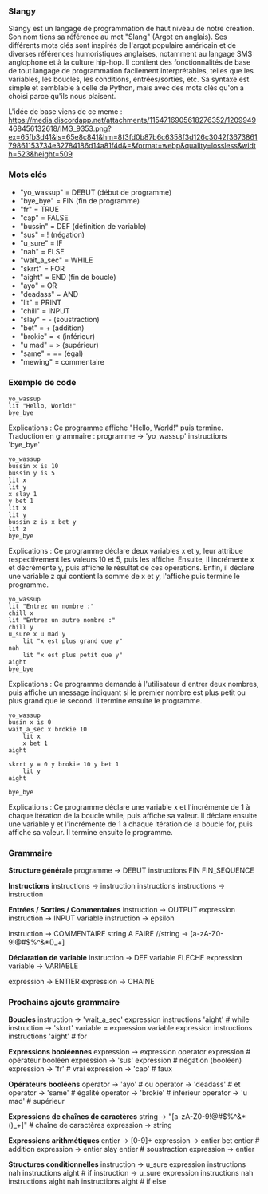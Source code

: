 ### Slangy

Slangy est un langage de programmation de haut niveau de notre création.
Son nom tiens sa référence au mot "Slang" (Argot en anglais). Ses différents mots clés sont inspirés de l'argot populaire américain
et de diverses références humoristiques anglaises, notamment au langage SMS anglophone et à la culture hip-hop.
Il contient des fonctionnalités de base de tout langage de programmation facilement interprétables, telles que les variables, les boucles, les conditions, entrées/sorties, etc.
Sa syntaxe est simple et semblable à celle de Python, mais avec des mots clés qu'on a choisi parce qu'ils nous plaisent.

L'idée de base viens de ce meme :
https://media.discordapp.net/attachments/1154716905618276352/1209949468456132618/IMG_9353.png?ex=65fb3d41&is=65e8c841&hm=8f3fd0b87b6c6358f3d126c3042f367386179861153734e32784186d14a81f4d&=&format=webp&quality=lossless&width=523&height=509

### Mots clés
- "yo_wassup" = DEBUT (début de programme)
- "bye_bye" = FIN (fin de programme)
- "fr" = TRUE
- "cap" = FALSE
- "bussin" = DEF (définition de variable)
- "sus" = ! (négation)
- "u_sure" = IF
- "nah" = ELSE
- "wait_a_sec" = WHILE
- "skrrt" = FOR
- "aight" = END (fin de boucle)
- "ayo" = OR
- "deadass" = AND
- "lit" = PRINT
- "chill" = INPUT
- "slay" = - (soustraction)
- "bet" = + (addition)
- "brokie" = < (inférieur)
- "u mad" = > (supérieur)
- "same" = == (égal)
- "mewing" = commentaire

### Exemple de code
```
yo_wassup
lit "Hello, World!"
bye_bye
```
Explications : Ce programme affiche "Hello, World!" puis termine.
Traduction en grammaire : programme -> 'yo_wassup' instructions 'bye_bye'

```
yo_wassup
bussin x is 10
bussin y is 5
lit x
lit y
x slay 1
y bet 1
lit x
lit y
bussin z is x bet y
lit z
bye_bye
```
Explications : Ce programme déclare deux variables x et y, leur attribue respectivement les valeurs 10 et 5, puis les affiche. Ensuite, il incrémente x et décrémente y, puis affiche le résultat de ces opérations. Enfin, il déclare une variable z qui contient la somme de x et y, l'affiche puis termine le programme.

```
yo_wassup
lit "Entrez un nombre :"
chill x
lit "Entrez un autre nombre :"
chill y
u_sure x u mad y
    lit "x est plus grand que y"
nah
    lit "x est plus petit que y"
aight
bye_bye
```
Explications : Ce programme demande à l'utilisateur d'entrer deux nombres, puis affiche un message indiquant si le premier nombre est plus petit ou plus grand que le second. Il termine ensuite le programme.

```
yo_wassup
busin x is 0
wait_a_sec x brokie 10
    lit x
    x bet 1
aight

skrrt y = 0 y brokie 10 y bet 1
    lit y
aight

bye_bye
```
Explications : Ce programme déclare une variable x et l'incrémente de 1 à chaque itération de la boucle while, puis affiche sa valeur. Il déclare ensuite une variable y et l'incrémente de 1 à chaque itération de la boucle for, puis affiche sa valeur. Il termine ensuite le programme.

### Grammaire

**Structure générale**
programme -> DEBUT instructions FIN FIN_SEQUENCE

**Instructions**
instructions -> instruction instructions
instructions -> instruction

**Entrées / Sorties / Commentaires**
instruction -> OUTPUT expression
instruction -> INPUT variable
instruction -> epsilon

instruction -> COMMENTAIRE string A FAIRE
//string -> [a-zA-Z0-9!@#$%^&*()_+]

**Déclaration de variable**
instruction -> DEF variable FLECHE expression
variable -> VARIABLE

expression -> ENTIER
expression -> CHAINE


### Prochains ajouts grammaire

**Boucles**
instruction -> 'wait_a_sec' expression instructions 'aight' # while
instruction -> 'skrrt' variable = expression variable expression instructions instructions 'aight' # for

**Expressions booléennes**
expression -> expression operator expression # opérateur booléen
expression -> 'sus' expression # négation (booléen)
expression -> 'fr' # vrai
expression -> 'cap' # faux

**Opérateurs booléens**
operator -> 'ayo' # ou
operator -> 'deadass' # et
operator -> 'same' # égalité
operator -> 'brokie' # inférieur
operator -> 'u mad' # supérieur

**Expressions de chaînes de caractères**
string -> "[a-zA-Z0-9!@#$%^&*()_+]" # chaîne de caractères
expression -> string

**Expressions arithmétiques**
entier -> [0-9]+
expression -> entier bet entier # addition
expression -> entier slay entier # soustraction
expression -> entier

**Structures conditionnelles**
instruction -> u_sure expression instructions nah instructions aight # if
instruction -> u_sure expression instructions nah instructions aight nah instructions aight # if else
